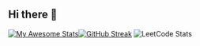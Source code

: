 ## Hi there 👋

[![My Awesome Stats](https://awesome-github-stats.azurewebsites.net/user-stats/gunjesh843?cardType=github&theme=github-dark&preferLogin=false)](https://git.io/awesome-stats-card)[![GitHub Streak](https://github-readme-streak-stats.herokuapp.com?user=gunjesh843&theme=transparent&hide_border=true)](https://git.io/streak-stats)
![LeetCode Stats](https://leetcard.jacoblin.cool/gunjesh843?theme=transparent&font=Crimson%20Text&ext=heatmap)
